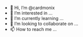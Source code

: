 - 👋 Hi, I’m @cardmonix
- 👀 I’m interested in ...
- 🌱 I’m currently learning ...
- 💞️ I’m looking to collaborate on ...
- 📫 How to reach me ...

<!---
cardmonix/cardmonix is a ✨ special ✨ repository because its `README.md` (this file) appears on your GitHub profile.
You can click the Preview link to take a look at your changes.
--->
